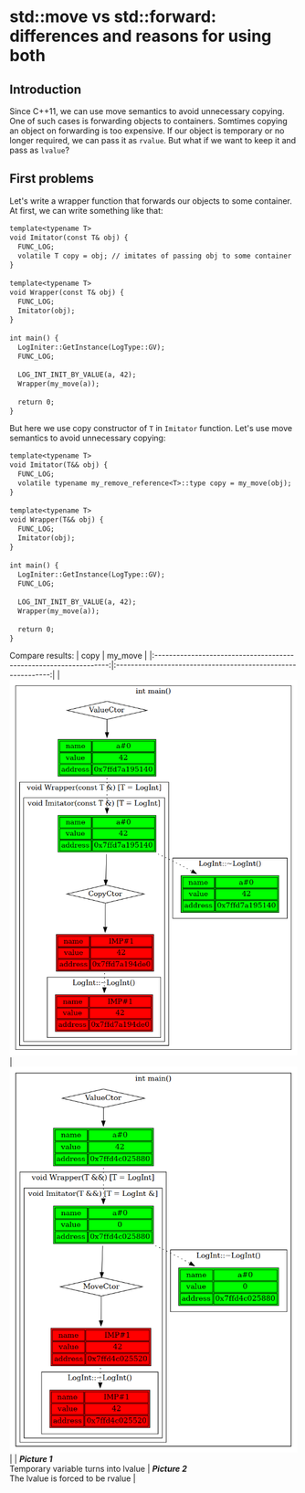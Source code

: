 # std::move vs std::forward: differences and reasons for using both

## Introduction
Since C++11, we can use move semantics to avoid unnecessary copying. One of such cases is forwarding objects to containers. Somtimes copying an object on forwarding is too expensive. If our object is temporary or no longer required, we can pass it as `rvalue`. But what if we want to keep it and pass as `lvalue`?

## First problems
Let's write a wrapper function that forwards our objects to some container. At first, we can write something like that:

```
template<typename T>
void Imitator(const T& obj) {
  FUNC_LOG;
  volatile T copy = obj; // imitates of passing obj to some container
}

template<typename T>
void Wrapper(const T& obj) {
  FUNC_LOG;
  Imitator(obj);
}

int main() {
  LogIniter::GetInstance(LogType::GV);
  FUNC_LOG;

  LOG_INT_INIT_BY_VALUE(a, 42);
  Wrapper(my_move(a));

  return 0;
}
```
But here we use copy constructor of `T` in `Imitator` function. Let's use move semantics to avoid unnecessary copying:

```
template<typename T>
void Imitator(T&& obj) {
  FUNC_LOG;
  volatile typename my_remove_reference<T>::type copy = my_move(obj);
}

template<typename T>
void Wrapper(T&& obj) {
  FUNC_LOG;
  Imitator(obj);
}

int main() {
  LogIniter::GetInstance(LogType::GV);
  FUNC_LOG;

  LOG_INT_INIT_BY_VALUE(a, 42);
  Wrapper(my_move(a));

  return 0;
}
```
Compare results:
| copy | my_move |
|:-----------------------------------------------------------------:|:------------------------------------------------------------:|
| <img src="copy.png" alt="Picture 1" width="800"> | <img src="move.png" alt="Picture 2" width="800"> |
| ***Picture 1***<br/>Temporary variable turns into lvalue          | ***Picture 2***<br/>The lvalue is forced to be rvalue        |

